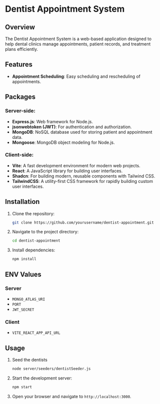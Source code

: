 # Dentist Appointment System
## Overview
The Dentist Appointment System is a web-based application designed to help dental clinics manage appointments, patient records, and treatment plans efficiently.

## Features
- **Appointment Scheduling**: Easy scheduling and rescheduling of appointments.

## Packages
### Server-side:
- **Express.js**: Web framework for Node.js.
- **jsonwebtoken (JWT)**: For authentication and authorization.
- **MongoDB**: NoSQL database used for storing patient and appointment data.
- **Mongoose**: MongoDB object modeling for Node.js.

### Client-side:
- **Vite**: A fast development environment for modern web projects.
- **React**: A JavaScript library for building user interfaces.
- **Shadcn**: For building modern, reusable components with Tailwind CSS.
- **TailwindCSS**: A utility-first CSS framework for rapidly building custom user interfaces.

## Installation
1. Clone the repository:
    ```bash
    git clone https://github.com/yourusername/dentist-appointment.git
    ```
2. Navigate to the project directory:
    ```bash
    cd dentist-appointment
    ```
3. Install dependencies:
    ```bash
    npm install
    ```

## ENV Values
### Server
- `MONGO_ATLAS_URI`
- `PORT`
- `JWT_SECRET`

### Client
- `VITE_REACT_APP_API_URL`

## Usage
1. Seed the dentists
    ```bash
    node server/seeders/dentistSeeder.js
    ```
2. Start the development server:
    ```bash
    npm start
    ```
3. Open your browser and navigate to `http://localhost:3000`.
